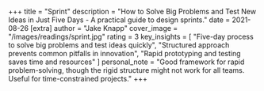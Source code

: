 +++
title = "Sprint"
description = "How to Solve Big Problems and Test New Ideas in Just Five Days - A practical guide to design sprints."
date = 2021-08-26
[extra]
author = "Jake Knapp"
cover_image = "/images/readings/sprint.jpg"
rating = 3
key_insights = [
    "Five-day process to solve big problems and test ideas quickly",
    "Structured approach prevents common pitfalls in innovation",
    "Rapid prototyping and testing saves time and resources"
]
personal_note = "Good framework for rapid problem-solving, though the rigid structure might not work for all teams. Useful for time-constrained projects."
+++
